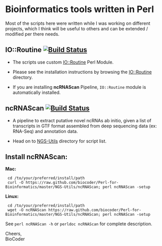 Bioinformatics tools written in Perl 
====================================
Most of the scripts here were written while I was working on different projects, which I think will be useful to others and can be extended / modified per there needs.

IO::Routine [![Build Status](https://travis-ci.org/biocoder/Perl-for-Bioinformatics.png?branch=master)](https://travis-ci.org/biocoder/Perl-for-Bioinformatics)
----------------------------
* The scripts use custom [IO::Routine](https://github.com/biocoder/Perl-for-Bioinformatics/tree/master/IO-Routine) Perl Module. 

* Please see the installation instructions by browsing the [IO::Routine](https://github.com/biocoder/Perl-for-Bioinformatics/tree/master/IO-Routine) directory.

* If you are installing **ncRNAScan** Pipeline, `IO::Routine` module is automatically installed.

ncRNAScan [![Build Status](https://travis-ci.org/biocoder/Perl-for-Bioinformatics.png?branch=master)](https://travis-ci.org/biocoder/Perl-for-Bioinformatics)
--------------------------
* A pipeline to extract putative novel ncRNAs ab initio, given a list of transcripts in GTF format assembled from deep sequencing data (ex: RNA-Seq) and annotation data.

* Head on to [NGS-Utils](https://github.com/biocoder/Perl-for-Bioinformatics/tree/master/NGS-Utils) directory for script list.

Install ncRNAScan:
--------
**Mac:**

     cd /to/your/preferred/install/path
     curl -O https://raw.github.com/biocoder/Perl-for-Bioinformatics/master/NGS-Utils/ncRNAScan; perl ncRNAScan -setup

**Linux:**

     cd /to/your/preferred/install/path
     wget -O ncRNAScan https://raw.github.com/biocoder/Perl-for-Bioinformatics/master/NGS-Utils/ncRNAScan; perl ncRNAScan -setup

See `perl ncRNAScan -h` or `perldoc ncRNAScan` for complete description.
 
Cheers,  
BioCoder


